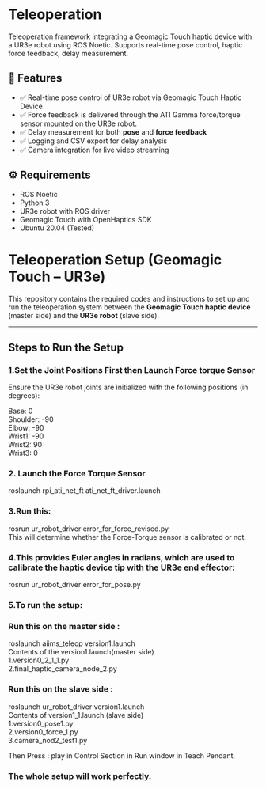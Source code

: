# Teleoperation
Teleoperation framework integrating a Geomagic Touch haptic device with a UR3e robot using ROS Noetic. Supports real-time pose control, haptic force feedback, delay measurement.

## 🚀 Features
- ✅ Real-time pose control of UR3e robot via Geomagic Touch Haptic Device  
- ✅ Force feedback is delivered through the ATI Gamma force/torque sensor mounted on the UR3e robot.
- ✅ Delay measurement for both **pose** and **force feedback**  
- ✅ Logging and CSV export for delay analysis   
- ✅ Camera integration for live video streaming

## ⚙️ Requirements
- ROS Noetic  
- Python 3  
- UR3e robot with ROS driver  
- Geomagic Touch with OpenHaptics SDK  
- Ubuntu 20.04 (Tested)

# Teleoperation Setup (Geomagic Touch – UR3e)

This repository contains the required codes and instructions to set up and run the teleoperation system between the **Geomagic Touch haptic device** (master side) and the **UR3e robot** (slave side).

---

## Steps to Run the Setup

### 1.Set the Joint Positions First then Launch Force torque Sensor

Ensure the UR3e robot joints are initialized with the following positions (in degrees):

Base: 0 <br>
Shoulder: -90 <br>
Elbow: -90 <br> 
Wrist1: -90 <br>
Wrist2: 90 <br>
Wrist3: 0 <br>

### 2. Launch the Force Torque Sensor
roslaunch rpi_ati_net_ft ati_net_ft_driver.launch

### 3.Run this:
rosrun ur_robot_driver error_for_force_revised.py <br>
This will determine whether the Force-Torque sensor is calibrated or not.

### 4.This provides Euler angles in radians, which are used to calibrate the haptic device tip with the UR3e end effector:
rosrun ur_robot_driver error_for_pose.py

### 5.To run the setup: 
### Run this on the master side :
roslaunch aiims_teleop version1.launch<br>
Contents of the version1.launch(master side) <br>
1.version0_2_1_1.py <br>
2.final_haptic_camera_node_2.py <br>

### Run this on the slave side :
roslaunch ur_robot_driver version1.launch  <br>
Contents of version1_1.launch (slave side) <br>
1.version0_pose1.py  <br>
2.version0_force_1.py <br>
3.camera_nod2_test1.py <br>

Then Press : play in Control Section in Run window in Teach Pendant.
### The whole setup will work perfectly.

